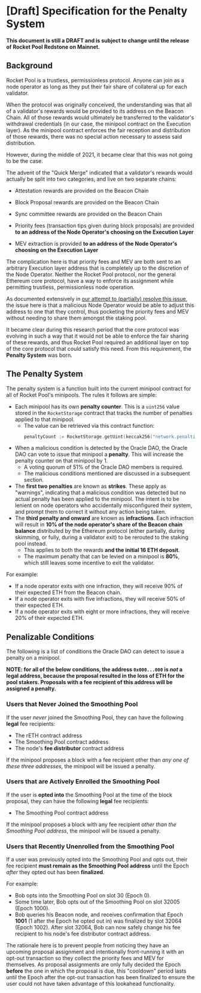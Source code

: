 # [Draft] Specification for the Penalty System

**This document is still a DRAFT and is subject to change until the release of Rocket Pool Redstone on Mainnet.**

## Background

Rocket Pool is a trustless, permissionless protocol.
Anyone can join as a node operator as long as they put their fair share of collateral up for each validator.

When the protocol was originally conceived, the understanding was that all of a validator's rewards would be provided to its address on the Beacon Chain.
All of those rewards would ultimately be transferred to the validator's withdrawal credentials (in our case, the minipool contract on the Execution layer).
As the minipool contract enforces the fair reception and distribution of those rewards, there was no special action necessary to assess said distribution.

However, during the middle of 2021, it became clear that this was not going to be the case.

The advent of the "Quick Merge" indicated that a validator's rewards would actually be split into two categories, and live on two separate chains:

- Attestation rewards are provided on the Beacon Chain
- Block Proposal rewards are provided on the Beacon Chain
- Sync committee rewards are provided on the Beacon Chain

- Priority fees (transaction tips given during block proposals) are provided **to an address of the Node Operator's choosing on the Execution Layer**
- MEV extraction is provided **to an address of the Node Operator's choosing on the Execution Layer**

The complication here is that priority fees and MEV are both sent to an arbitrary Execution layer address that is completely up to the discretion of the Node Operator.
Neither the Rocket Pool protocol, nor the general Ethereum core protocol, have a way to enforce its assignment while permitting trustless, permissionless node operation.

As documented extensively in [our attempt to (partially) resolve this issue](https://github.com/ethereum/consensus-specs/pull/2454), the issue here is that a malicious Node Operator would be able to adjust this address to one that they control, thus pocketing the priority fees and MEV without needing to share them amongst the staking pool.

It became clear during this research period that the core protocol was evolving in such a way that it would not be able to enforce the fair sharing of these rewards, and thus Rocket Pool required an additional layer on top of the core protocol that could satisfy this need.
From this requirement, the **Penalty System** was born.


## The Penalty System

The penalty system is a function built into the current minipool contract for all of Rocket Pool's minipools.
The rules it follows are simple:

- Each minipool has its own **penalty counter**. This is a `uint256` value stored in the `RocketStorage` contract that tracks the number of penalties applied to that minipool.
  - The value can be retrieved via this contract function:
    ```go
    penaltyCount := RocketStorage.getUint(keccak256("network.penalties.penalty", minipoolAddress))
    ```
- When a malicious condition is detected by the Oracle DAO, the Oracle DAO can vote to issue that minipool a **penalty**. This will increase the penalty counter on that minipool by 1.
  - A voting quorum of 51% of the Oracle DAO members is required.
  - The malicious conditions mentioned are discussed in a subsequent section.
- The **first two penalties** are known as **strikes**. These apply as "warnings", indicating that a malicious condition was detected but no actual penalty has been applied to the minipool. The intent is to be lenient on node operators who accidentally misconfigured their system, and prompt them to correct it without any action being taken.
- The **third penalty and onward** are known as **infractions**. Each infraction will result in **10% of the node operator's share of the Beacon chain balance** distributed by the Ethereum protocol (either partially, during skimming, or fully, during a validator exit) to be rerouted to the staking pool instead.
  - This applies to both the rewards **and the initial 16 ETH deposit**.
  - The maximum penalty that can be levied on a minipool is **80%**, which still leaves some incentive to exit the validator.

For example:
  - If a node operator exits with one infraction, they will receive 90% of their expected ETH from the Beacon chain.
  - If a node operator exits with five infractions, they will receive 50% of their expected ETH.
  - If a node operator exits with eight or more infractions, they will receive 20% of their expected ETH.


## Penalizable Conditions

The following is a list of conditions the Oracle DAO can detect to issue a penalty on a minipool.

**NOTE: for all of the below conditions, the address `0x000...000` is *not* a legal address, because the proposal resulted in the loss of ETH for the pool stakers. Proposals with a fee recipient of this address will be assigned a penalty.**


### Users that Never Joined the Smoothing Pool

If the user *never* joined the Smoothing Pool, they can have the following **legal** fee recipients:
- The rETH contract address
- The Smoothing Pool contract address
- The node's **fee distributor** contract address

If the minipool proposes a block with a fee recipient other than *any one of these three addresses*, the minipool will be issued a penalty.


### Users that are Actively Enrolled the Smoothing Pool

If the user is **opted into** the Smoothing Pool at the time of the block proposal, they can have the following **legal** fee recipients:
- The Smoothing Pool contract address

If the minipool proposes a block with any fee recipient *other than the Smoothing Pool address*, the minipool will be issued a penalty.


### Users that Recently Unenrolled from the Smoothing Pool

If a user was previously opted into the Smoothing Pool and opts out, their fee recipient **must remain as the Smoothing Pool address** until the Epoch *after* they opted out has been **finalized**.

For example:

- Bob opts into the Smoothing Pool on slot 30 (Epoch 0).
- Some time later, Bob opts out of the Smoothing Pool on slot 32005 (Epoch 1000).
- Bob queries his Beacon node, and receives confirmation that Epoch **1001** (1 after the Epoch he opted out in) was finalized by slot 32064 (Epoch 1002). After slot 32064, Bob can now safely change his fee recipient to his node's fee distributor contract address.

The rationale here is to prevent people from noticing they have an upcoming proposal assignment and intentionally front-running it with an opt-out transaction so they collect the priority fees and MEV for themselves.
As proposal assignments are only fully decided the Epoch **before** the one in which the proposal is due, this "cooldown" period lasts until the Epoch after the opt-out transaction has been finalized to ensure the user could not have taken advantage of this lookahead functionality.